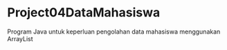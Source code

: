 # Project04DataMahasiswa
Program Java untuk keperluan pengolahan data mahasiswa menggunakan ArrayList 

